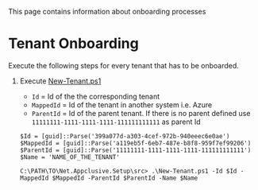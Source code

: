 This page contains information about onboarding processes

# Tenant Onboarding

Execute the following steps for every tenant that has to be onboarded.

1. Execute [New-Tenant.ps1](https://github.com/Appclusive/Net.Appclusive.Setup/blob/develop/src/New-Tenant.ps1)
    * `Id` = Id of the the corresponding tenant
    * `MappedId` = Id of the tenant in another system i.e. Azure
    * `ParentId` = Id of the parent tenant. If there is no parent defined use `11111111-1111-1111-1111-111111111111` as parent Id

	```PoSH
	$Id = [guid]::Parse('399a077d-a303-4cef-972b-940eeec6e0ae')
	$MappedId = [guid]::Parse('a119eb5f-6eb7-487e-b8f8-959f7ef99206')
	$ParentId = [guid]::Parse('11111111-1111-1111-1111-111111111111')
	$Name = 'NAME_OF_THE_TENANT'

	C:\PATH\TO\Net.Appclusive.Setup\src> .\New-Tenant.ps1 -Id $Id -MappedId $MappedId -ParentId $ParentId -Name $Name
	```
